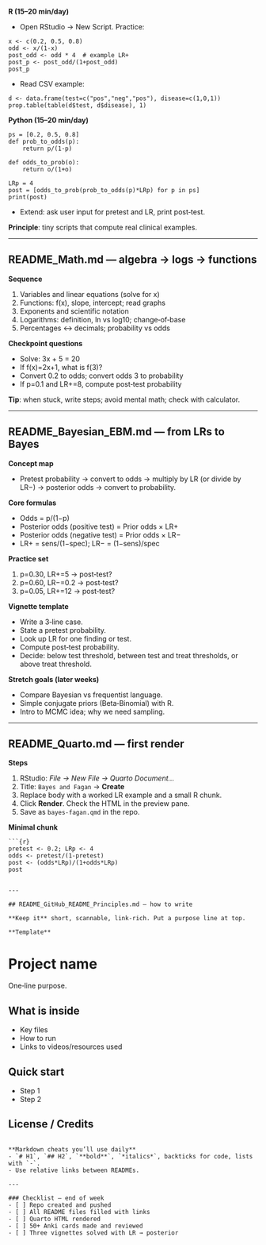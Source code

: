 
**R (15–20 min/day)**

* Open RStudio → New Script. Practice:

```
x <- c(0.2, 0.5, 0.8)
odd <- x/(1-x)
post_odd <- odd * 4  # example LR+
post_p <- post_odd/(1+post_odd)
post_p
```

* Read CSV example:

```
d <- data.frame(test=c("pos","neg","pos"), disease=c(1,0,1))
prop.table(table(d$test, d$disease), 1)
```

**Python (15–20 min/day)**

```
ps = [0.2, 0.5, 0.8]
def prob_to_odds(p):
    return p/(1-p)

def odds_to_prob(o):
    return o/(1+o)

LRp = 4
post = [odds_to_prob(prob_to_odds(p)*LRp) for p in ps]
print(post)
```

* Extend: ask user input for pretest and LR, print post‑test.

**Principle**: tiny scripts that compute real clinical examples.

---

## README\_Math.md — algebra → logs → functions

**Sequence**

1. Variables and linear equations (solve for x)
2. Functions: f(x), slope, intercept; read graphs
3. Exponents and scientific notation
4. Logarithms: definition, ln vs log10; change‑of‑base
5. Percentages ↔ decimals; probability vs odds

**Checkpoint questions**

* Solve: 3x + 5 = 20
* If f(x)=2x+1, what is f(3)?
* Convert 0.2 to odds; convert odds 3 to probability
* If p=0.1 and LR+=8, compute post‑test probability

**Tip**: when stuck, write steps; avoid mental math; check with calculator.

---

## README\_Bayesian\_EBM.md — from LRs to Bayes

**Concept map**

* Pretest probability → convert to odds → multiply by LR (or divide by LR−) → posterior odds → convert to probability.

**Core formulas**

* Odds = p/(1−p)
* Posterior odds (positive test) = Prior odds × LR+
* Posterior odds (negative test) = Prior odds × LR−
* LR+ = sens/(1−spec); LR− = (1−sens)/spec

**Practice set**

1. p=0.30, LR+=5 → post‑test?
2. p=0.60, LR−=0.2 → post‑test?
3. p=0.05, LR+=12 → post‑test?

**Vignette template**

* Write a 3‑line case.
* State a pretest probability.
* Look up LR for one finding or test.
* Compute post‑test probability.
* Decide: below test threshold, between test and treat thresholds, or above treat threshold.

**Stretch goals (later weeks)**

* Compare Bayesian vs frequentist language.
* Simple conjugate priors (Beta‑Binomial) with R.
* Intro to MCMC idea; why we need sampling.

---

## README\_Quarto.md — first render

**Steps**

1. RStudio: *File → New File → Quarto Document…*
2. Title: `Bayes and Fagan` → **Create**
3. Replace body with a worked LR example and a small R chunk.
4. Click **Render**. Check the HTML in the preview pane.
5. Save as `bayes-fagan.qmd` in the repo.

**Minimal chunk**

````
```{r}
pretest <- 0.2; LRp <- 4
odds <- pretest/(1-pretest)
post <- (odds*LRp)/(1+odds*LRp)
post
````

```

---

## README_GitHub_README_Principles.md — how to write

**Keep it** short, scannable, link‑rich. Put a purpose line at top.

**Template**
```

# Project name

One‑line purpose.

## What is inside

* Key files
* How to run
* Links to videos/resources used

## Quick start

* Step 1
* Step 2

## License / Credits

```

**Markdown cheats you’ll use daily**
- `# H1`, `## H2`, `**bold**`, `*italics*`, backticks for code, lists with `-`.
- Use relative links between READMEs.

---

### Checklist — end of week
- [ ] Repo created and pushed
- [ ] All README files filled with links
- [ ] Quarto HTML rendered
- [ ] 50+ Anki cards made and reviewed
- [ ] Three vignettes solved with LR → posterior

```
